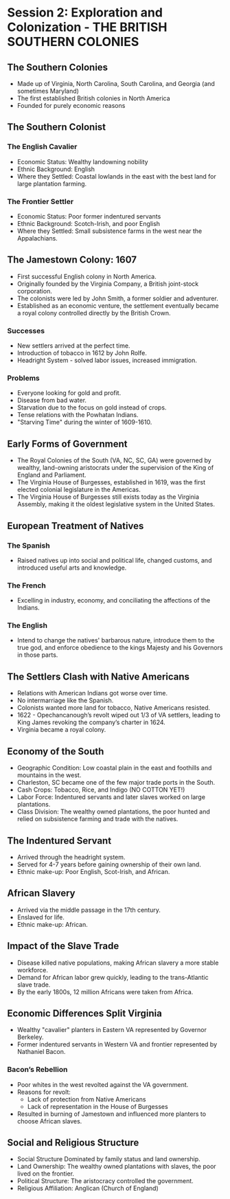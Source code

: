 # Session 2: Exploration and Colonization - THE BRITISH SOUTHERN COLONIES

## The Southern Colonies
- Made up of Virginia, North Carolina, South Carolina, and Georgia (and sometimes Maryland)
- The first established British colonies in North America
- Founded for purely economic reasons

## The Southern Colonist
### The English Cavalier
- Economic Status: Wealthy landowning nobility
- Ethnic Background: English
- Where they Settled: Coastal lowlands in the east with the best land for large plantation farming.

### The Frontier Settler
- Economic Status: Poor former indentured servants
- Ethnic Background: Scotch-Irish, and poor English
- Where they Settled: Small subsistence farms in the west near the Appalachians.

## The Jamestown Colony: 1607
- First successful English colony in North America.
- Originally founded by the Virginia Company, a British joint-stock corporation.
- The colonists were led by John Smith, a former soldier and adventurer.
- Established as an economic venture, the settlement eventually became a royal colony controlled directly by the British Crown.

### Successes
- New settlers arrived at the perfect time.
- Introduction of tobacco in 1612 by John Rolfe.
- Headright System - solved labor issues, increased immigration.
 
### Problems
- Everyone looking for gold and profit.
- Disease from bad water.
- Starvation due to the focus on gold instead of crops.
- Tense relations with the Powhatan Indians.
- "Starving Time" during the winter of 1609-1610.

## Early Forms of Government
- The Royal Colonies of the South (VA, NC, SC, GA) were governed by wealthy, land-owning aristocrats under the supervision of the King of England and Parliament.
- The Virginia House of Burgesses, established in 1619, was the first elected colonial legislature in the Americas.
- The Virginia House of Burgesses still exists today as the Virginia Assembly, making it the oldest legislative system in the United States.

## European Treatment of Natives
### The Spanish
- Raised natives up into social and political life, changed customs, and introduced useful arts and knowledge.
### The French
- Excelling in industry, economy, and conciliating the affections of the Indians.
### The English
- Intend to change the natives' barbarous nature, introduce them to the true god, and enforce obedience to the kings Majesty and his Governors in those parts.

## The Settlers Clash with Native Americans
- Relations with American Indians got worse over time.
- No intermarriage like the Spanish.
- Colonists wanted more land for tobacco, Native Americans resisted.
- 1622 - Opechancanough’s revolt wiped out 1/3 of VA settlers, leading to King James revoking the company’s charter in 1624.
- Virginia became a royal colony.
 
## Economy of the South
- Geographic Condition: Low coastal plain in the east and foothills and mountains in the west.
- Charleston, SC became one of the few major trade ports in the South.
- Cash Crops: Tobacco, Rice, and Indigo (NO COTTON YET!)
- Labor Force: Indentured servants and later slaves worked on large plantations.
- Class Division: The wealthy owned plantations, the poor hunted and relied on subsistence farming and trade with the natives.

## The Indentured Servant
- Arrived through the headright system.
- Served for 4-7 years before gaining ownership of their own land.
- Ethnic make-up: Poor English, Scot-Irish, and African.

## African Slavery
- Arrived via the middle passage in the 17th century.
- Enslaved for life.
- Ethnic make-up: African.

## Impact of the Slave Trade
- Disease killed native populations, making African slavery a more stable workforce.
- Demand for African labor grew quickly, leading to the trans-Atlantic slave trade.
- By the early 1800s, 12 million Africans were taken from Africa.

## Economic Differences Split Virginia
- Wealthy "cavalier" planters in Eastern VA represented by Governor Berkeley.
- Former indentured servants in Western VA and frontier represented by Nathaniel Bacon.
 
### Bacon’s Rebellion
- Poor whites in the west revolted against the VA government.
- Reasons for revolt:
  - Lack of protection from Native Americans
  - Lack of representation in the House of Burgesses
- Resulted in burning of Jamestown and influenced more planters to choose African slaves.

## Social and Religious Structure
- Social Structure Dominated by family status and land ownership.
- Land Ownership: The wealthy owned plantations with slaves, the poor lived on the frontier.
- Political Structure: The aristocracy controlled the government.
- Religious Affiliation: Anglican (Church of England)